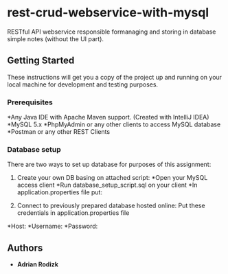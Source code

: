 # rest-crud-webservice-with-mysql

RESTful API webservice responsible formanaging and storing in database simple notes (without the UI part).

## Getting Started

These instructions will get you a copy of the project up and running on your local machine for development and testing purposes.

### Prerequisites

*Any Java IDE with Apache Maven support. (Created with IntelliJ IDEA)
*MySQL 5.x
*PhpMyAdmin or any other clients to access MySQL database
*Postman or any other REST Clients

### Database setup

There are two ways to set up database for purposes of this assignment:

1. Create your own DB basing on attached script:
  *Open your MySQL access client
  *Run database_setup_script.sql on your client
  *In application.properties file put:
  
   


2. Connect to previously prepared database hosted online:
  Put these credentials in application.properties file
  
  *Host:
  *Username: 
  *Password: 
  
 




## Authors

* **Adrian Rodizk** 
